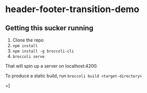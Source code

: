 # header-footer-transition-demo

## Getting this sucker running

  1. Clone the repo
  2. `npm install`
  3. `npm install -g broccoli-cli`
  4. `broccoli serve`
  
That will spin up a server on localhost:4200. 

To produce a static build, run `broccoli build <target-directory>`

=]
